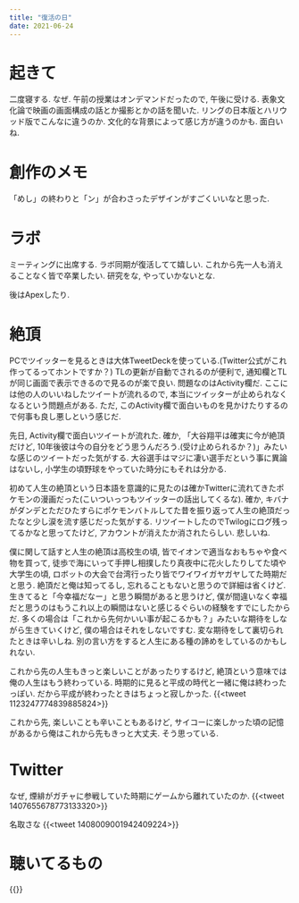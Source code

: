 ```yaml
---
title: "復活の日"
date: 2021-06-24
---
```


# 起きて
二度寝する. なぜ. 午前の授業はオンデマンドだったので, 午後に受ける. 表象文化論で映画の画面構成の話とか撮影とかの話を聞いた. リングの日本版とハリウッド版でこんなに違うのか. 文化的な背景によって感じ方が違うのかも. 面白いね.

# 創作のメモ
「めし」の終わりと「ン」が合わさったデザインがすごくいいなと思った.
# ラボ
ミーティングに出席する. ラボ同期が復活してて嬉しい. これから先一人も消えることなく皆で卒業したい. 研究をな, やっていかないとな.

後はApexしたり.

# 絶頂
PCでツイッターを見るときは大体TweetDeckを使っている.(Twitter公式がこれ作ってるってホントですか？) TLの更新が自動でされるのが便利で, 通知欄とTLが同じ画面で表示できるので見るのが楽で良い. 問題なのはActivity欄だ. ここには他の人のいいねしたツイートが流れるので, 本当にツイッターが止められなくなるという問題点がある.
ただ, このActivity欄で面白いものを見かけたりするので何事も良し悪しという感じだ.

先日, Activity欄で面白いツイートが流れた. 確か, 「大谷翔平は確実に今が絶頂だけど, 10年後彼は今の自分をどう思うんだろう.(受け止められるか？)」みたいな感じのツイートだった気がする. 大谷選手はマジに凄い選手だという事に異論はないし, 小学生の頃野球をやっていた時分にもそれは分かる.

初めて人生の絶頂という日本語を意識的に見たのは確かTwitterに流れてきたポケモンの漫画だった(こいついっつもツイッターの話出してくるな). 確か, キバナがダンデとただひたすらにポケモンバトルしてた昔を振り返って人生の絶頂だったなと少し涙を流す感じだった気がする. リツイートしたのでTwilogにログ残ってるかなと思ってたけど, アカウントが消えたか消されたらしい. 悲しいね.

僕に関して話すと人生の絶頂は高校生の頃, 皆でイオンで適当なおもちゃや食べ物を買って, 徒歩で海にいって手押し相撲したり真夜中に花火したりしてた頃や大学生の頃, ロボットの大会で台湾行ったり皆でワイワイガヤガヤしてた時期だと思う. 絶頂だと俺は知ってるし, 忘れることもないと思うので詳細は省くけど. 生きてると「今幸福だなー」と思う瞬間があると思うけど, 僕が間違いなく幸福だと思うのはもうこれ以上の瞬間はないと感じるぐらいの経験をすでにしたからだ. 多くの場合は「これから先何かいい事が起こるかも？」みたいな期待をしながら生きていくけど, 僕の場合はそれをしないですむ. 変な期待をして裏切られたときは辛いしね. 別の言い方をすると人生にある種の諦めをしているのかもしれない.

これから先の人生もきっと楽しいことがあったりするけど, 絶頂という意味では俺の人生はもう終わっている. 時期的に見ると平成の時代と一緒に俺は終わったっぽい. だから平成が終わったときはちょっと寂しかった.
{{<tweet 1123247774839885824>}}

これから先, 楽しいことも辛いこともあるけど, サイコーに楽しかった頃の記憶があるから俺はこれから先もきっと大丈夫. そう思っている.

# Twitter
なぜ, 煙緋がガチャに参戦していた時期にゲームから離れていたのか.
{{<tweet 1407655678773133320>}}

名取さな
{{<tweet 1408009001942409224>}}

# 聴いてるもの
{{<youtube WSFeje8-4Vc>}}